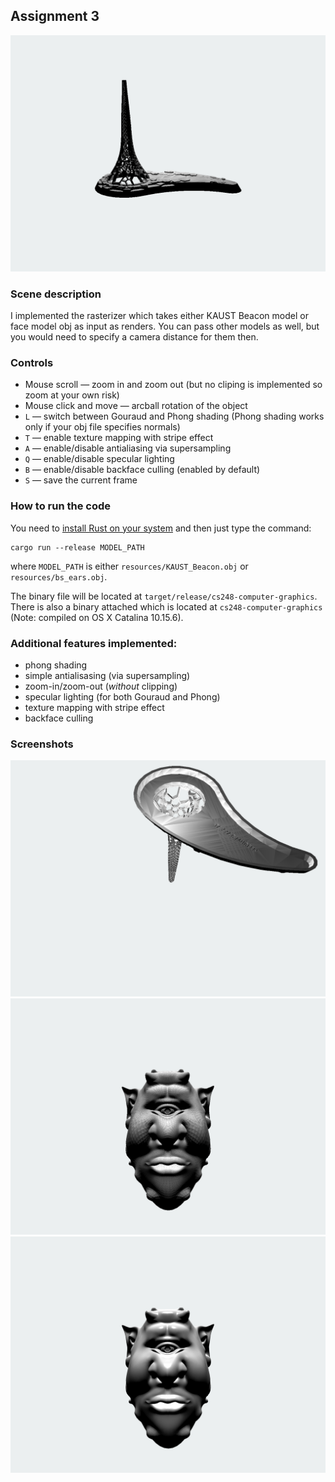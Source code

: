 ## Assignment 3

![Result](../images/assignment-3/image.png "Result")

### Scene description
I implemented the rasterizer which takes either KAUST Beacon model or face model obj as input as renders.
You can pass other models as well, but you would need to specify a camera distance for them then.

### Controls
- Mouse scroll — zoom in and zoom out (but no cliping is implemented so zoom at your own risk)
- Mouse click and move — arcball rotation of the object
- `L` — switch between Gouraud and Phong shading (Phong shading works only if your obj file specifies normals)
- `T` — enable texture mapping with stripe effect
- `A` — enable/disable antialiasing via supersampling
- `Q` — enable/disable specular lighting
- `B` — enable/disable backface culling (enabled by default)
- `S` — save the current frame

### How to run the code
You need to [install Rust on your system](https://www.rust-lang.org/tools/install) and then just type the command:
```
cargo run --release MODEL_PATH
```
where `MODEL_PATH` is either `resources/KAUST_Beacon.obj` or `resources/bs_ears.obj`.

The binary file will be located at `target/release/cs248-computer-graphics`.
There is also a binary attached which is located at `cs248-computer-graphics` (Note: compiled on OS X Catalina 10.15.6).

### Additional features implemented:
- phong shading
- simple antialisasing (via supersampling)
- zoom-in/zoom-out (_without_ clipping)
- specular lighting (for both Gouraud and Phong)
- texture mapping with stripe effect
- backface culling

### Screenshots
![KAUST Beacon bottom](../images/assignment-3/beacon-bottom.png "KAUST Beacon bottom")
![Face with Gouraud shading](../images/assignment-3/face.png "Face with Gouraud shading")
![Face with Phong shading + Specular lighting + Antialiasing + Stripes](../images/assignment-3/face-all-features.png "Face with Phong shading + Specular lighting + Antialiasing + Stripes")
